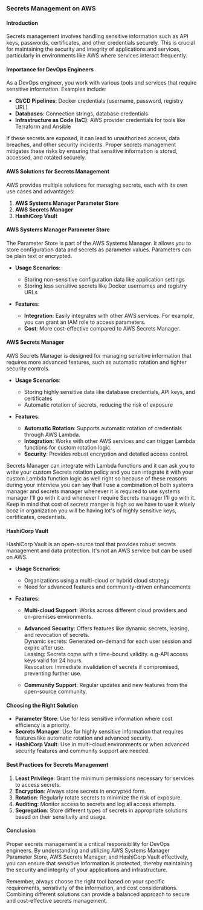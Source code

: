 ### Secrets Management on AWS

#### Introduction
Secrets management involves handling sensitive information such as API keys, passwords, certificates, and other credentials securely. This is crucial for maintaining the security and integrity of applications and services, particularly in environments like AWS where services interact frequently.

#### Importance for DevOps Engineers
As a DevOps engineer, you work with various tools and services that require sensitive information. Examples include:
- **CI/CD Pipelines**: Docker credentials (username, password, registry URL)
- **Databases**: Connection strings, database credentials
- **Infrastructure as Code (IaC)**: AWS provider credentials for tools like Terraform and Ansible

If these secrets are exposed, it can lead to unauthorized access, data breaches, and other security incidents. Proper secrets management mitigates these risks by ensuring that sensitive information is stored, accessed, and rotated securely.

#### AWS Solutions for Secrets Management
AWS provides multiple solutions for managing secrets, each with its own use cases and advantages:

1. **AWS Systems Manager Parameter Store**
2. **AWS Secrets Manager**
3. **HashiCorp Vault**

#### AWS Systems Manager Parameter Store
The Parameter Store is part of the AWS Systems Manager. It allows you to store configuration data and secrets as parameter values. Parameters can be plain text or encrypted.

- **Usage Scenarios**:
  - Storing non-sensitive configuration data like application settings
  - Storing less sensitive secrets like Docker usernames and registry URLs

- **Features**:
  - **Integration**: Easily integrates with other AWS services. For example, you can grant an IAM role to access parameters.
  - **Cost**: More cost-effective compared to AWS Secrets Manager.


#### AWS Secrets Manager
AWS Secrets Manager is designed for managing sensitive information that requires more advanced features, such as automatic rotation and tighter security controls.

- **Usage Scenarios**:
  - Storing highly sensitive data like database credentials, API keys, and certificates
  - Automatic rotation of secrets, reducing the risk of exposure

- **Features**:
  - **Automatic Rotation**: Supports automatic rotation of credentials through AWS Lambda.
  - **Integration**: Works with other AWS services and can trigger Lambda functions for custom rotation logic.
  - **Security**: Provides robust encryption and detailed access control.

Secrets Manager can integrate with Lambda functions and it can ask you to write your custom Secrets rotation policy and you can integrate it with your custom Lambda function logic as well right so because of these reasons during your interview you can say that I use a combination of both systems manager and secrets manager whenever it is required to use systems manager I'll go with it and whenever I require Secrets manager I'll go with it.<br/>
Keep in mind that cost of secrets manger is high so we have to use it wisely bcoz in organization you will be having lot's of highly sensitive keys, certificates, credentials.<br/>


#### HashiCorp Vault
HashiCorp Vault is an open-source tool that provides robust secrets management and data protection. It's not an AWS service but can be used on AWS.

- **Usage Scenarios**:
  - Organizations using a multi-cloud or hybrid cloud strategy
  - Need for advanced features and community-driven enhancements

- **Features**:
  - **Multi-cloud Support**: Works across different cloud providers and on-premises environments.
  - **Advanced Security**: Offers features like dynamic secrets, leasing, and revocation of secrets.<br/>
            Dynamic secrets: Generated on-demand for each user session and expire after use.<br/>
            Leasing: Secrets come with a time-bound validity. e.g-API access keys valid for 24 hours.<br/>
            Revocation: Immediate invalidation of secrets if compromised, preventing further use.<br/>

  - **Community Support**: Regular updates and new features from the open-source community.


#### Choosing the Right Solution
- **Parameter Store**: Use for less sensitive information where cost efficiency is a priority.
- **Secrets Manager**: Use for highly sensitive information that requires features like automatic rotation and advanced security.
- **HashiCorp Vault**: Use in multi-cloud environments or when advanced security features and community support are needed.

#### Best Practices for Secrets Management
1. **Least Privilege**: Grant the minimum permissions necessary for services to access secrets.
2. **Encryption**: Always store secrets in encrypted form.
3. **Rotation**: Regularly rotate secrets to minimize the risk of exposure.
4. **Auditing**: Monitor access to secrets and log all access attempts.
5. **Segregation**: Store different types of secrets in appropriate solutions based on their sensitivity and usage.

#### Conclusion
Proper secrets management is a critical responsibility for DevOps engineers. By understanding and utilizing AWS Systems Manager Parameter Store, AWS Secrets Manager, and HashiCorp Vault effectively, you can ensure that sensitive information is protected, thereby maintaining the security and integrity of your applications and infrastructure.

Remember, always choose the right tool based on your specific requirements, sensitivity of the information, and cost considerations. Combining different solutions can provide a balanced approach to secure and cost-effective secrets management.
